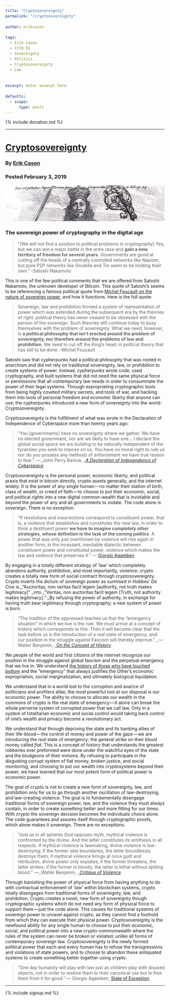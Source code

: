 ```yaml
---
title: "Cryptosovereignty"
permalink: "/cryptosovereignty" 

author: erikcason

tags:
  - Erik Cason
  - CY19 Q1
  - Sovereignty
  - Politics
  - Cryptosovereignty
  - Law


excerpt: enter excerpt here

defaults:
  - scope:
      type: posts
---
```


{% include donation.md %}

***

# [Cryptosovereignty](http://cryptosovereignty.org/cryptosovereignty/)
### By [Erik Cason](https://twitter.com/erikcason)
### Posted February 3, 2019


![](/assets/images/cy19q1/cy19q1m2/ec-1.PNG)

### The sovereign power of cryptography in the digital age

> “\[We will not find a solution to political problems in cryptography\] Yes, but we can win a major battle in the arms race and **gain a new territory of freedom for several years**. Governments are good at cutting off the heads of a centrally controlled networks like Napster, but pure P2P networks like Gnutella and Tor seem to be holding their own.” –Satoshi Nakamoto

This is one of the few political comments that we are offered from Satoshi Nakamoto, the unknown developer of Bitcoin. This quote of Satoshi’s seems to be referencing a famous political quote from [Michel Foucault on the nature of sovereign power](https://www2.southeastern.edu/Academics/Faculty/jbell/foucaulttruthpower.pdf), and how it functions. Here is the full quote:

> Sovereign, law and prohibition formed a system of representation of power which was extended during the subsequent era by the theories of right: political theory has never ceased to be obsessed with the person of the sovereign. Such theories still continue today to busy themselves with the problem of sovereignty. What we need, however, is **a political philosophy that isn’t erected around the problem of sovereignty, nor therefore around the problems of law and prohibition**. We need to cut off the King’s head: in political theory that has still to be done. –Michel Foucault

Satoshi saw that cypherpunks had a political philosophy that was rooted in anarchism and did not rely on traditional sovereignty, law, or prohibition to create systems of power. Instead, cypherpunks wrote code, used cryptography, and built systems that did not need the same physical force or permissions that all contemporary law needs in order to consummate the power of their legal systems. Through expropriating cryptographic tools from being highly coveted military secrets, and tools of war, and hacking them into tools of personal freedom and economic liberty that anyone can use; the cypherpunks introduced a new form of sovereignty into the world: Cryptosovereignty. 

Cryptosovereignty is the fulfillment of what was wrote in the Declaration of Independence of Cyberspace more than twenty years ago:

> “You \[governments\] have no sovereignty where we gather. We have no elected government, nor are we likely to have one… I declare the global social space we are building to be naturally independent of the tyrannies you seek to impose on us. You have no moral right to rule us nor do you possess any methods of enforcement we have true reason to fear.”  — _John Perry Barlow, _[_A Declaration of Independence of Cyberspace_](https://www.eff.org/cyberspace-independence)

Cryptosovereignty is the personal power, economic liberty, and political praxis that exist in bitcoin directly, crypto assets generally, and the internet widely. It is the power of any single human — no matter their station of birth, class of wealth, or creed of faith — to _choose_ to put their economic, social, and political _rights_ into a new digital common-wealth that is inviolable and beyond the power of any and all governments to violate. The code alone is sovereign. There is no exception.

> “If revolutions and insurrections correspond to constituent power, that is, a violence that establishes and constitutes the new law, in order to think a destituent power **we have to imagine completely other strategies**, **whose definition is the task of the coming politics**. A power that was only just overthrown by violence will rise again in another form, in the incessant, inevitable dialectic between constituent power and constituted power, violence which makes the law and violence that preserves it.” — [Giorgio Agamben](http://www.chronosmag.eu/index.php/g-agamben-for-a-theory-of-destituent-power.html)

By engaging in a totally different strategy of ‘law’ which completely abandons authority, prohibition, and most importantly, violence; crypto creates a totally new form of social contract through cryptosovereignty. Crypto inverts the dictum of sovereign power as surmised in Hobbes’ _De Cive_ is _“Auctoritas, non veritas facit legem \[authority, not truth makes legitimacy\]” _into _“Veritas, non auctoritas facit legem \[Truth, not authority makes legitimacy\].” _By refusing the power of authority, in exchange for having truth bear legitimacy through cryptography; a new system of power is born.

> “The tradition of the oppressed teaches us that the “emergency situation” in which we live is the rule. We must arrive at a concept of history which corresponds to this. Then it will become clear that the task before us is the introduction of a real state of emergency; and our position in the struggle against Fascism will thereby improve.” _ — Walter Benjamin, _[_On the Concept of History_](https://www.marxists.org/reference/archive/benjamin/1940/history.htm)

We people of the world and first citizens of the internet recognize our position in the struggle against global fascism and the perpetual emergency that we live in. We understand [the history of those who have touched bottom](https://www.goodreads.com/quotes/615718-we-who-survived-the-camps-are-not-true-witnesses-this) and the “emergency” that always justifies the Other’s economic expropriation, social marginalization, and ultimately biological liquidation. 

We understand that in a world lost to the corruption and avarice of politicians and profiters alike; the most powerful tool at our disposal is our economic power. The ability to choose to allocate our wealth in the commons of crypto is the real state of emergency — it alone can break the whole perverse system of corrupted power that we call law. Only in a system of totalitarian economic and social control would taking back control of one’s wealth and privacy become a revolutionary act. 

We understand that through depriving the state and its banking allies of their life-blood — the control of money and power of the gaze — we are introducing the _real_ state of emergency; the general strike on their blood money called _fiat_. This is a concept of history that understands the greatest robberies ever preformed were done under the watchful eyes of the state and the bludgeons of their minions. By refusing to participate in the disgusting corrupt system of fiat money, broken justice, and social monitoring; and choosing to put our wealth into cryptosystems beyond their power; we have learned that our most potent form of political power is economic power. 

The goal of crypto is not to create a new form of sovereignty, law, and prohibition only for us to go through another oscillation of law-destroying, and law-creating violence. The goal is to fundamentally disengage traditional forms of sovereign power, law, and the violence they must always contain, in order to create something better and more fitting for our times. With crypto the sovereign decision becomes the individuals choice alone. The code guarantees and assures itself through cryptographic proofs, which alone makes it sovereign. There are no exceptions.

> “Just as in all spheres God opposes myth, mythical violence is confronted by the divine. And the latter constitutes its antithesis in all respects. If mythical violence is lawmaking, divine violence is law-destroying; if the former sets boundaries, the latter boundlessly destroys them; if mythical violence brings at once guilt and retribution, divine power only expiates; if the former threatens, the latter strikes; if the former is bloody, the latter is lethal without spilling blood.”  — _Walter Benjamin, _[_Critique of Violence_](https://english.columbia.edu/files/english/content/Critique_of_Violence.pdf)

Through banishing the power of physical force from having anything to do with contractual enforcement of ‘law’ within blockchain systems, crypto totally disengages from traditional forms of sovereignty, law, and prohibition. Crypto creates a novel, new form of sovereignty though cryptographic systems which do not need any form of physical force to support them — just the code alone. This causes for traditional systems of sovereign power to unravel against crypto, as they cannot find a foothold from which they can execute their physical power. Cryptosovereignty is the newfound ability for any single human to choose to put their economic, social, and political power into a new crypto-commonwealth where the rules of the system can never be broken or violated; unlike all forms of contemporary sovereign law. Cryptosovereignty is the newly formed political power that each and every human has to refuse the transgressions and violations of state powers, and to choose to abandon these antiquated systems to create something better together using crypto.

> “One day humanity will play with law just as children play with disused objects, not in order to restore them to their canonical use but to free them from it for good.” — Giorgio Agamben, [State of Exception](https://www.press.uchicago.edu/Misc/Chicago/009254.html)

***

{% include signup.md %}










